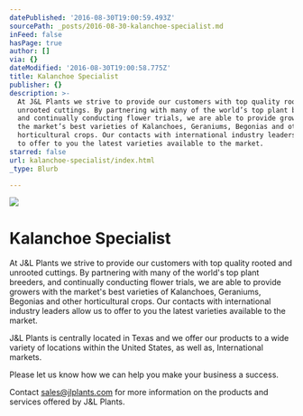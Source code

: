 ```yaml
---
datePublished: '2016-08-30T19:00:59.493Z'
sourcePath: _posts/2016-08-30-kalanchoe-specialist.md
inFeed: false
hasPage: true
author: []
via: {}
dateModified: '2016-08-30T19:00:58.775Z'
title: Kalanchoe Specialist
publisher: {}
description: >-
  At J&L Plants we strive to provide our customers with top quality rooted and
  unrooted cuttings. By partnering with many of the world’s top plant breeders,
  and continually conducting flower trials, we are able to provide growers with
  the market’s best varieties of Kalanchoes, Geraniums, Begonias and other
  horticultural crops. Our contacts with international industry leaders allow us
  to offer to you the latest varieties available to the market.
starred: false
url: kalanchoe-specialist/index.html
_type: Blurb

---
```

![](https://the-grid-user-content.s3-us-west-2.amazonaws.com/d16c8c92-fd84-43ee-9ad8-43fe91191fab.jpg)

# Kalanchoe Specialist

At J&L Plants we strive to provide our customers with top quality rooted and unrooted cuttings. By partnering with many of the world's top plant breeders, and continually conducting flower trials, we are able to provide growers with the market's best varieties of Kalanchoes, Geraniums, Begonias and other horticultural crops. Our contacts with international industry leaders allow us to offer to you the latest varieties available to the market.

J&L Plants is centrally located in Texas and we offer our products to a wide variety of locations within the United States, as well as, International markets.

Please let us know how we can help you make your business a success.

Contact sales@jlplants.com for more information on the products and services offered by J&L Plants.